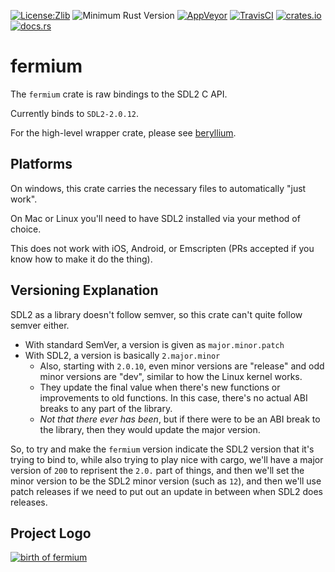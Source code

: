 [![License:Zlib](https://img.shields.io/badge/License-Zlib-brightgreen.svg)](https://opensource.org/licenses/Zlib)
![Minimum Rust Version](https://img.shields.io/badge/Min%20Rust-1.33-green.svg)
[![AppVeyor](https://ci.appveyor.com/api/projects/status/lqvi8qbjayf35v8m/branch/master?svg=true)](https://ci.appveyor.com/project/Lokathor/fermium/branch/master)
[![TravisCI](https://travis-ci.org/Lokathor/fermium.svg?branch=master)](https://travis-ci.org/Lokathor/fermium)
[![crates.io](https://img.shields.io/crates/v/fermium.svg)](https://crates.io/crates/fermium)
[![docs.rs](https://docs.rs/fermium/badge.svg)](https://docs.rs/fermium/)

# fermium

The `fermium` crate is raw bindings to the SDL2 C API.

Currently binds to `SDL2-2.0.12`.

For the high-level wrapper crate, please see [beryllium](https://github.com/Lokathor/beryllium).

## Platforms

On windows, this crate carries the necessary files to automatically "just work".

On Mac or Linux you'll need to have SDL2 installed via your method of choice.

This does not work with iOS, Android, or Emscripten (PRs accepted if you know how to make it do the thing).

## Versioning Explanation

SDL2 as a library doesn't follow semver, so this crate can't quite follow semver either.

* With standard SemVer, a version is given as `major.minor.patch`
* With SDL2, a version is basically `2.major.minor`
  * Also, starting with `2.0.10`, even minor versions are "release" and odd minor versions are "dev", similar to how the Linux kernel works.
  * They update the final value when there's new functions or improvements to old functions. In this case, there's no actual ABI breaks to any part of the library.
  * _Not that there ever has been_, but if there were to be an ABI break to the library, then they would update the major version.

So, to try and make the `fermium` version indicate the SDL2 version that it's trying to bind to, while also trying to play nice with cargo, we'll have a major version of `200` to reprisent the `2.0.` part of things, and then we'll set the minor version to be the SDL2 minor version (such as `12`), and then we'll use patch releases if we need to put out an update in between when SDL2 does releases.

## Project Logo

[![birth of fermium](https://upload.wikimedia.org/wikipedia/commons/5/58/Ivy_Mike_-_mushroom_cloud.jpg)](https://en.wikipedia.org/wiki/Fermium)
